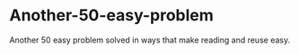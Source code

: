 # Another-50-easy-problem
 Another 50 easy problem solved in ways that make reading and reuse easy.
